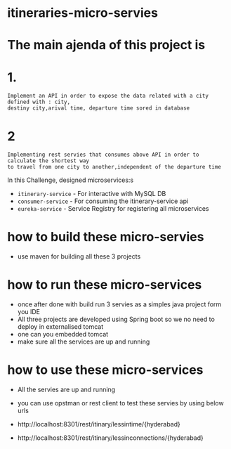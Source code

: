 # itineraries-micro-servies

# The main ajenda of this project is 
  # 1.
    Implement an API in order to expose the data related with a city defined with : city, 
    destiny city,arival time, departure time sored in database
   # 2
    Implementing rest servies that consumes above API in order to calculate the shortest way 
    to travel from one city to another,independent of the departure time
In this Challenge, designed microservices:s
- `itinerary-service` - For interactive with MySQL DB
- `consumer-service` - For consuming the itinerary-service api
- `eureka-service` - Service Registry for registering all microservices

# how to build these micro-servies
- use maven for building all these 3 projects

# how to run these micro-services
- once after done with build run 3 servies as a simples java project form you IDE
- All three projects are developed using Spring boot so we no need to deploy in externalised tomcat
- one can you embedded tomcat
- make sure all the services are up and running 

# how to use these micro-services
- All the servies are up and running 
- you can use opstman or rest client to test these servies by using below urls

- http://localhost:8301/rest/itinary/lessintime/{hyderabad}
- http://localhost:8301/rest/itinary/lessinconnections/{hyderabad}
